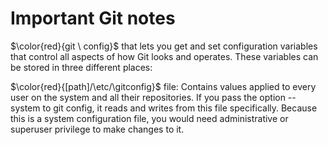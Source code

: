# Important Git notes

$\color{red}{git \ config}$ that lets you get and set configuration variables that control
all aspects of how Git looks and operates. These variables can be stored in three different places:

 $\color{red}{[path]/\etc/\gitconfig}$ file: Contains values applied to every user on the system and all their
 repositories. If you pass the option --system to git config, it reads and writes from this file
 specifically. Because this is a system configuration file, you would need administrative or
 superuser privilege to make changes to it.
